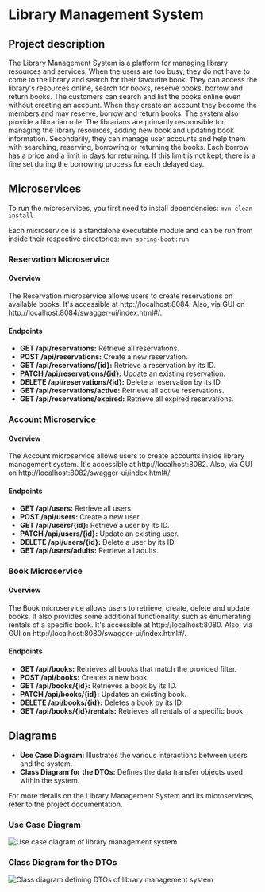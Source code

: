 # Library Management System

## Project description

The Library Management System is a platform for managing library resources and services.
When the users are too busy, they do not have to come to the library and search for their favourite book.
They can access the library's resources online, search for books, reserve books, borrow and return books.
The customers can search and list the books online even without creating an account.
When they create an account they become the members and may reserve, borrow and return books.
The system also provide a librarian role.
The librarians are primarily responsible for managing the library resources, adding new book and updating book
information.
Secondarily, they can manage user accounts and help them with searching, reserving, borrowing or returning the books.
Each borrow has a price and a limit in days for returning.
If this limit is not kept, there is a fine set during the borrowing process for each delayed day.

## Microservices

To run the microservices, you first need to install dependencies:
```mvn clean install```

Each microservice is a standalone executable module and can be run from inside their respective
directories: ```mvn spring-boot:run```

### Reservation Microservice

#### Overview

The Reservation microservice allows users to create reservations on available books.
It's accessible at http://localhost:8084. Also, via GUI on http://localhost:8084/swagger-ui/index.html#/.

#### Endpoints

- **GET /api/reservations:** Retrieve all reservations.
- **POST /api/reservations:** Create a new reservation.
- **GET /api/reservations/{id}:** Retrieve a reservation by its ID.
- **PATCH /api/reservations/{id}:** Update an existing reservation.
- **DELETE /api/reservations/{id}:** Delete a reservation by its ID.
- **GET /api/reservations/active:** Retrieve all active reservations.
- **GET /api/reservations/expired:** Retrieve all expired reservations.

### Account Microservice

#### Overview

The Account microservice allows users to create accounts inside library management system.
It's accessible at http://localhost:8082. Also, via GUI on http://localhost:8082/swagger-ui/index.html#/.

#### Endpoints

- **GET /api/users:** Retrieve all users.
- **POST /api/users:** Create a new user.
- **GET /api/users/{id}:** Retrieve a user by its ID.
- **PATCH /api/users/{id}:** Update an existing user.
- **DELETE /api/users/{id}:** Delete a user by its ID.
- **GET /api/users/adults:** Retrieve all adults.

### Book Microservice

#### Overview

The Book microservice allows users to retrieve, create, delete and update books. It also provides some additional
functionality, such as enumerating rentals of a specific book.
It's accessible at http://localhost:8080. Also, via GUI on http://localhost:8080/swagger-ui/index.html#/.

#### Endpoints

- **GET /api/books:** Retrieves all books that match the provided filter.
- **POST /api/books:** Creates a new book.
- **GET /api/books/{id}:** Retrieves a book by its ID.
- **PATCH /api/books/{id}:** Updates an existing book.
- **DELETE /api/books/{id}:** Deletes a book by its ID.
- **GET /api/books/{id}/rentals:** Retrieves all rentals of a specific book.

## Diagrams

- **Use Case Diagram:** Illustrates the various interactions between users and the system.
- **Class Diagram for the DTOs:** Defines the data transfer objects used within the system.

For more details on the Library Management System and its microservices, refer to the project documentation.

### Use Case Diagram

![](./puml/useCaseDiagram.png "Use case diagram of library management system")

### Class Diagram for the DTOs

![](./puml/classDiagram.png "Class diagram defining DTOs of library management system")





